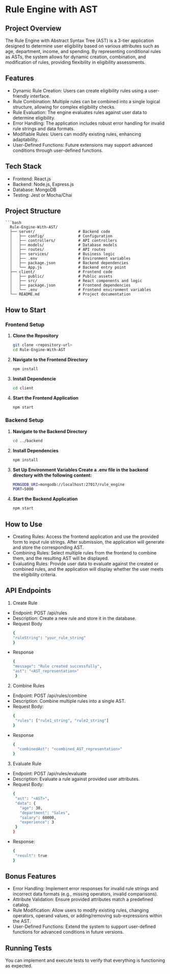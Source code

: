 # Rule Engine with AST

## Project Overview
The Rule Engine with Abstract Syntax Tree (AST) is a 3-tier application designed to determine user eligibility based on various attributes such as age, department, income, and spending. By representing conditional rules as ASTs, the system allows for dynamic creation, combination, and modification of rules, providing flexibility in eligibility assessments.

## Features
- Dynamic Rule Creation: Users can create eligibility rules using a user-friendly interface.
- Rule Combination: Multiple rules can be combined into a single logical structure, allowing for complex eligibility checks.
- Rule Evaluation: The engine evaluates rules against user data to determine eligibility.
- Error Handling: The application includes robust error handling for invalid rule strings and data formats.
- Modifiable Rules: Users can modify existing rules, enhancing adaptability.
- User-Defined Functions: Future extensions may support advanced conditions through user-defined functions.

## Tech Stack
- Frontend: React.js
- Backend: Node.js, Express.js
- Database: MongoDB
- Testing: Jest or Mocha/Chai

## Project Structure
    ```bash
      Rule-Engine-With-AST/
      ├── server/                   # Backend code
      │   ├── config/               # Configuration
      │   ├── controllers/          # API controllers
      │   ├── models/               # Database models
      │   ├── routes/               # API routes
      │   ├── services/             # Business logic
      │   ├── .env                  # Environment variables
      │   ├── package.json          # Backend dependencies
      │   └── App.js                # Backend entry point
      ├── client/                   # Frontend code
      │   ├── public/               # Public assets
      │   ├── src/                  # React components and logic
      │   ├── package.json          # Frontend dependencies
      │   └── .env                  # Frontend environment variables
      └── README.md                 # Project documentation
   
   


## How to Start

### Frontend Setup
1. **Clone the Repository**
   ```bash
   git clone <repository-url>
   cd Rule-Engine-With-AST

2. **Navigate to the Frontend Directory**
   ```bash
   npm install

3. **Install Dependencie**
   ```bash
   cd client

3. **Start the Frontend Application**
   ```bash
   npm start

### Backend Setup
1. **Navigate to the Backend Directory**
   ```bash
   cd ../backend

2. **Install Dependencies**
   ```bash
   npm install

4. **Set Up Environment Variables Create a .env file in the backend directory with the following content:**
    ```bash
    MONGODB_URI=mongodb://localhost:27017/rule_engine
   PORT=5000


5. **Start the Backend Application**
   ```bash
   npm start


## How to Use
- Creating Rules: Access the frontend application and use the provided form to input rule strings. After submission, the application will generate and store the corresponding AST.
- Combining Rules: Select multiple rules from the frontend to combine them, and the resulting AST will be displayed.
- Evaluating Rules: Provide user data to evaluate against the created or combined rules, and the application will display whether the user meets the eligibility criteria.

## API Endpoints
1. Create Rule
- Endpoint: POST /api/rules
- Description: Create a new rule and store it in the database.
- Request Body
  ```bash
  {
  "ruleString": "your_rule_string"
  }
- Response
  ```bash
  {
  "message": "Rule created successfully",
  "ast": "<AST_representation>"
   }

2. Combine Rules
- Endpoint: POST /api/rules/combine
- Description: Combine multiple rules into a single AST.
- Request Body:
  ```bash
  {
   "rules": ["rule1_string", "rule2_string"]
  }
- Response
   ```bash
   {
     "combinedAst": "<combined_AST_representation>"
   }

3. Evaluate Rule
- Endpoint: POST /api/rules/evaluate
- Description: Evaluate a rule against provided user attributes.
- Request Body:
    ```bash
   {
     "ast": "<AST>",
     "data": {
       "age": 30,
       "department": "Sales",
       "salary": 60000,
       "experience": 3
     }
   }
- Response:
    ```bash
   {
     "result": true
   }

## Bonus Features
- Error Handling: Implement error responses for invalid rule strings and incorrect data formats (e.g., missing operators, invalid comparisons).
- Attribute Validation: Ensure provided attributes match a predefined catalog.
- Rule Modification: Allow users to modify existing rules, changing operators, operand values, or adding/removing sub-expressions within the AST.
- User-Defined Functions: Extend the system to support user-defined functions for advanced conditions in future versions.

## Running Tests
You can implement and execute tests to verify that everything is functioning as expected.

